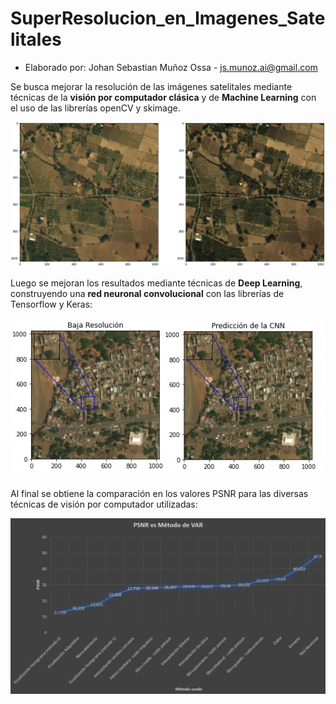# SuperResolucion_en_Imagenes_Satelitales

- Elaborado por: Johan Sebastian Muñoz Ossa  -  js.munoz.ai@gmail.com


Se busca mejorar la resolución de las imágenes satelitales mediante técnicas de la **visión por computador clásica** y de **Machine Learning** con el uso de las librerías openCV y skimage. 

![alt text](https://raw.githubusercontent.com/js-munozo/SuperResolucion_en_Imagenes_Satelitales/main/images/tradicionales.jpg)


Luego se mejoran los resultados mediante técnicas de **Deep Learning**, construyendo una **red neuronal convolucional** con las librerías de Tensorflow y Keras:

![alt text](https://raw.githubusercontent.com/js-munozo/SuperResolucion_en_Imagenes_Satelitales/main/images/prediccion_CNN.jpg)


Al final se obtiene la comparación en los valores PSNR para las diversas técnicas de visión por computador utilizadas:

![alt text](https://raw.githubusercontent.com/js-munozo/SuperResolucion_en_Imagenes_Satelitales/main/images/psnr_metodos.jpg)
